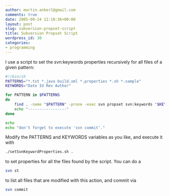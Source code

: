 ```yaml
---
author: martin.ankerl@gmail.com
comments: true
date: 2005-09-24 12:10:36+00:00
layout: post
slug: subversion-propset-script
title: Subversion Propset Script
wordpress_id: 30
categories:
- programming
---
```


I use a script to set the svn:keywords properties recursively for all files of a given pattern:

```bash    
#!/bin/sh
PATTERNS="*.txt *.java build.xml *.properties *.sh *.sample"
KEYWORDS="Date Id Rev Author"

for PATTERN in $PATTERNS
do
    find . -name "$PATTERN" -prune -exec svn propset svn:keywords "$KEYWORDS" \{\} \;
    echo "-----------------"
done

echo
echo "don't forget to execute 'svn commit'."
```

Modify the PATTERNS and KEYWORDS variables as you like, and execute it with

```bash    
./setSvnKeywordProperties.sh .
```

to set properties for all the files found by the script. You can do a
	    
```bash    
svn st
```

to list all files that are modified with this action, and commit via
    
```bash    
svn commit
```